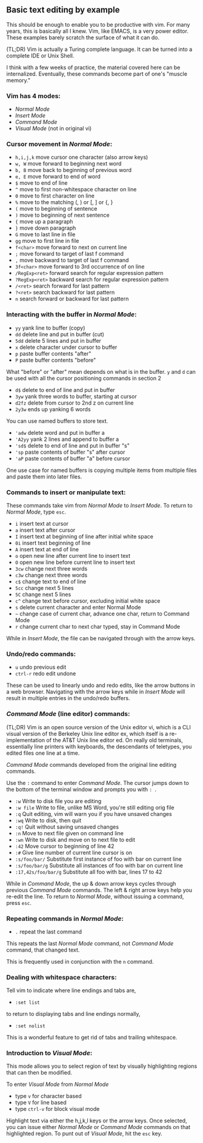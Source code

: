 ## Basic text editing by example
This should be enough to enable you to be productive with vim.
For many years, this is basically all I knew.  Vim, like EMACS,
is a very power editor.  These examples barely scratch the surface
of what it can do.

(TL;DR) Vim is actually a Turing complete language.  It can be turned
into a complete IDE or Unix Shell.

I think with a few weeks of practice, the material covered here
can be internalized.  Eventually, these commands become part of
one's "muscle memory."

### Vim has 4 modes:
* _Normal Mode_
* _Insert Mode_
* _Command Mode_
* _Visual Mode_ (not in original vi)

### Cursor movement in _Normal Mode_:
* `h,i,j,k`   move cursor one character (also arrow keys)
* `w, W`      move forward to beginning next word
* `b, B`      move back to beginning of previous word
* `e, E`      move forward to end of word
* `$`         move to end of line
* `^`         move to first non-whitespace character on line 
* `0`         move to first character on line
* `%`         move to the matching (, ) or [, ] or {, }
* `(`         move to beginning of sentence
* `)`         move to beginning of next sentence
* `{`         move up a paragraph
* `}`         move down paragraph
* `G`         move to last line in file
* `gg`        move to first line in file
* `f<char>`   move forward to next <char> on current line
* `;`         move forward to target of last f command
* `,`         move backward to target of last f command
* `3f<char>`  move forward to 3rd occurrence of <char> on line
* `/RegExp<ret>`  forward search for regular expression pattern
* `?RegExp<ret>`  backward search for regular expression pattern
* `/<ret>`    search forward for last pattern
* `?<ret>`    search backward for last pattern
* `n`         search forward or backward for last pattern

### Interacting with the buffer in _Normal Mode_:
* `yy`    yank line to buffer (copy)
* `dd`    delete line and put in buffer (cut)
* `5dd`   delete 5 lines and put in buffer
* `x`     delete character under cursor to buffer
* `p`     paste buffer contents "after"
* `P`     paste buffer contents "before"

What "before" or "after" mean depends on what is
in the buffer.  `y` and `d` can be used with all
the cursor positioning commands in section 2

* `d$`    delete to end of line and put in buffer
* `3yw`   yank three words to buffer, starting at cursor
* `d2fz`  delete from cursor to 2nd z on current line
* `2y3w`  ends up yanking 6 words

You can use named buffers to store text.

* `'adw`  delete word and put in buffer a
* `'A2yy` yank 2 lines and append to buffer a
* `'sd$`  delete to end of line and put in buffer "s"
* `'sp`   paste contents of buffer "s" after cursor
* `'aP`   paste contents of buffer "a" before cursor

One use case for named buffers is copying multiple items
from multiple files and paste them into later files.

### Commands to insert or manipulate text:
These commands take vim from _Normal Mode_ to _Insert Mode_.
To return to _Normal Mode_, type `esc`.

* `i`    insert text at cursor
* `a`    insert text after cursor
* `I`    insert text at beginning of line after initial white space
* `0i`   insert text beginning of line
* `A`    insert text at end of line
* `o`    open new line after current line to insert text
* `O`    open new line before current line to insert text
* `3cw`  change next three words
* `c3w`  change next three words
* `c$`   change text to end of line
* `5cc`  change next 5 lines
* `5C`   change next 5 lines
* `c^`   change text before cursor, excluding initial white space
* `s`    delete current character and enter Normal Mode
* `~`    change case of current char, advance one char, return to Command Mode
* `r`    change current char to next char typed, stay in Command Mode

While in _Insert Mode_, the file can be navigated through with the arrow keys.

### Undo/redo commands:
* `u`         undo previous edit
* `ctrl-r`    redo edit undone

These can be used to linearly undo and redo edits,
like the arrow buttons in a web browser.
Navigating with the arrow keys while in _Insert Mode_
will result in multiple entries in the undo/redo buffers.

### _Command Mode_ (line editor) commands:
(TL;DR) Vim is an open source version of the Unix editor vi,
which is a CLI visual version of the Berkeley Unix
line editor ex, which itself is a re-implementation of
the AT&T Unix line editor ed.
On really old terminals, essentially line printers with
keyboards, the descendants of teletypes, you edited files
one line at a time.

_Command Mode_ commands developed from the original
line editing commands.

Use the `:` command to enter _Command Mode_.  The
cursor jumps down to the bottom of the terminal window
and prompts you with `: `.

* `:w`       Write to disk file you are editing
* `:w file`  Write to file, unlike MS Word, you're still editing orig file
* `:q`       Quit editing, vim will warn you if you have unsaved changes
* `:wq`      Write to disk, then quit
* `:q!`      Quit without saving unsaved changes
* `:n`       Move to next file given on command line
* `:wn`      Write to disk and move on to next file to edit
* `:42`      Move cursor to beginning of line 42
* `:#`       Give line number of current line cursor is on
* `:s/foo/bar/`  Substitute first instance of foo with bar on current line
* `:s/foo/bar/g`  Substitute all instances of foo with bar on current line
* `:17,42s/foo/bar/g`  Substitute all foo with bar, lines 17 to 42

While in _Command Mode_, the up & down arrow keys cycles through previous
_Command Mode_ commands.  The left & right arrow keys help you re-edit the
line.  To return to _Normal Mode_, without issuing a command, press `esc`.

### Repeating commands in _Normal Mode_:
* `.`  repeat the last command

This repeats the last _Normal Mode_ command, not _Command Mode_
command, that changed text.

This is frequently used in conjunction with the `n` command.

### Dealing with whitespace characters:
Tell vim to indicate where line endings and tabs are,

* `:set list`

to return to displaying tabs and line endings normally,

* `:set nolist`

This is a wonderful feature to get rid of tabs and trailing whitespace.

### Introduction to _Visual Mode_:
This mode allows you to select region of text by visually highlighting
regions that can then be modified.

To enter _Visual Mode_ from _Normal Mode_
* type `v` for character based
* type `V` for line based
* type `ctrl-v` for block visual mode
 
Highlight text via either the h,j,k,l keys or the arrow keys.
Once selected, you can issue either _Normal Mode_ or 
_Command Mode_ commands on that highlighted region.  To punt
out of _Visual Mode_, hit the `esc` key.

